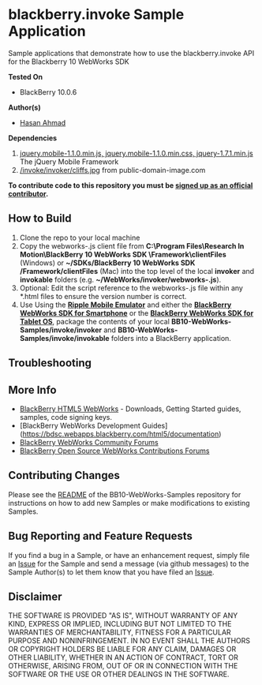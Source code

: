 # blackberry.invoke Sample Application

Sample applications that demonstrate how to use the blackberry.invoke API for the Blackberry 10 WebWorks SDK

**Tested On**

* BlackBerry 10.0.6

**Author(s)** 

* [Hasan Ahmad](https://github.com/haahmad)

**Dependencies**

1. [jquery.mobile-1.1.0.min.js, jquery.mobile-1.1.0.min.css, jquery-1.7.1.min.js ](http://www.jquerymobile.com/) The jQuery Mobile Framework
2. [/invoke/invoker/cliffs.jpg](http://www.public-domain-image.com/nature-landscapes-public-domain-images-pictures/cliffs-public-domain-images-pictures/cliffs-ocean-slieve-league.jpg.html) from public-domain-image.com               

**To contribute code to this repository you must be [signed up as an official contributor](http://blackberry.github.com/howToContribute.html).**

## How to Build

1. Clone the repo to your local machine
2. Copy the webworks-<version>.js client file from **C:\Program Files\Research In Motion\BlackBerry 10 WebWorks SDK <version>\Framework\clientFiles** (Windows) or **~/SDKs/BlackBerry 10 WebWorks SDK <version>/Framework/clientFiles** (Mac) into the top level of the local **invoker** and **invokable** folders (e.g. **~/WebWorks/invoker/webworks-<version>.js**).
2. Optional: Edit the script reference to the webworks-<version>.js file within any *.html files to ensure the version number is correct.
3. Use Using the **[Ripple Mobile Emulator](http://developer.blackberry.com/html5/download)** and either the **[BlackBerry WebWorks SDK for Smartphone](http://developer.blackberry.com/html5/download)** or the **[BlackBerry WebWorks SDK for Tablet OS](http://developer.blackberry.com/html5/download)**, package the contents of your local **BB10-WebWorks-Samples/invoke/invoker** and **BB10-WebWorks-Samples/invoke/invokable** folders into a BlackBerry application.

## Troubleshooting

## More Info

* [BlackBerry HTML5 WebWorks](https://bdsc.webapps.blackberry.com/html5/) - Downloads, Getting Started guides, samples, code signing keys.
* [BlackBerry WebWorks Development Guides] (https://bdsc.webapps.blackberry.com/html5/documentation)
* [BlackBerry WebWorks Community Forums](http://supportforums.blackberry.com/t5/Web-and-WebWorks-Development/bd-p/browser_dev)
* [BlackBerry Open Source WebWorks Contributions Forums](http://supportforums.blackberry.com/t5/BlackBerry-WebWorks/bd-p/ww_con)

## Contributing Changes

Please see the [README](https://github.com/blackberry/BB10-WebWorks-Samples) of the BB10-WebWorks-Samples repository for instructions on how to add new Samples or make modifications to existing Samples.


## Bug Reporting and Feature Requests

If you find a bug in a Sample, or have an enhancement request, simply file an [Issue](https://github.com/blackberry/BB10-WebWorks-Samples/issues) for the Sample and send a message (via github messages) to the Sample Author(s) to let them know that you have filed an [Issue](https://github.com/blackberry/BB10-WebWorks-Samples/issues).


## Disclaimer

THE SOFTWARE IS PROVIDED "AS IS", WITHOUT WARRANTY OF ANY KIND, EXPRESS OR IMPLIED, INCLUDING BUT NOT LIMITED TO THE WARRANTIES OF MERCHANTABILITY, FITNESS FOR A PARTICULAR PURPOSE AND NONINFRINGEMENT. IN NO EVENT SHALL THE AUTHORS OR COPYRIGHT HOLDERS BE LIABLE FOR ANY CLAIM, DAMAGES OR OTHER LIABILITY, WHETHER IN AN ACTION OF CONTRACT, TORT OR OTHERWISE, ARISING FROM, OUT OF OR IN CONNECTION WITH THE SOFTWARE OR THE USE OR OTHER DEALINGS IN THE SOFTWARE.

